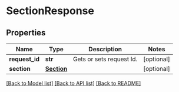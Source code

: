 # SectionResponse

## Properties
Name | Type | Description | Notes
------------ | ------------- | ------------- | -------------
**request_id** | **str** | Gets or sets request Id. | [optional] 
**section** | [**Section**](Section.md) |  | [optional] 

[[Back to Model list]](../README.md#documentation-for-models) [[Back to API list]](../README.md#documentation-for-api-endpoints) [[Back to README]](../README.md)

